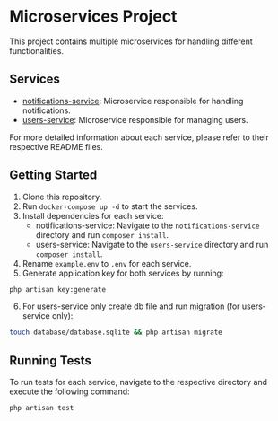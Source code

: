 # Microservices Project

This project contains multiple microservices for handling different functionalities.

## Services

- [notifications-service](./notifications-service/README.md): Microservice responsible for handling notifications.
- [users-service](./users-service/README.md): Microservice responsible for managing users.

For more detailed information about each service, please refer to their respective README files.

## Getting Started
1. Clone this repository.
2. Run `docker-compose up -d` to start the services.
3. Install dependencies for each service:
   - notifications-service: Navigate to the `notifications-service` directory and run `composer install`.
   - users-service: Navigate to the `users-service` directory and run `composer install`.
4. Rename `example.env` to `.env` for each service.
5. Generate application key for both services by running:
```bash
php artisan key:generate
```
6. For users-service only create db file and run migration (for users-service only):
```bash
touch database/database.sqlite && php artisan migrate
```


## Running Tests
To run tests for each service, navigate to the respective directory and execute the following command:

```bash
php artisan test

